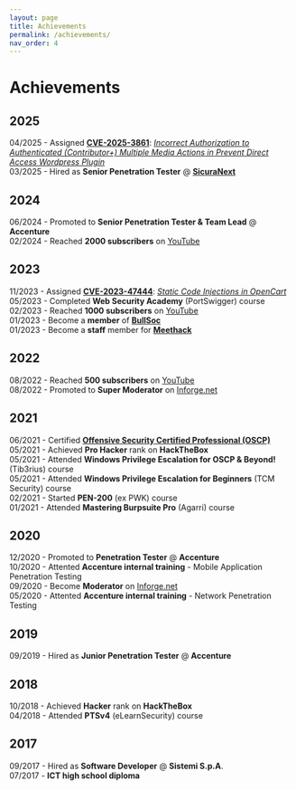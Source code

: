 ```yaml
---
layout: page
title: Achievements
permalink: /achievements/
nav_order: 4
---
```

# Achievements
## 2025
04/2025 - Assigned **[CVE-2025-3861](https://www.cve.org/CVERecord?id=CVE-2025-3861)**: *[Incorrect Authorization to Authenticated (Contributor+) Multiple Media Actions in Prevent Direct Access Wordpress Plugin](https://0xbro.red/disclosures/disclosed-vulnerabilities/wp-prevent-direct-access-CVE-2025-3861/)*<br>
03/2025 - Hired as **Senior Penetration Tester** @ **[SicuraNext](https://sicuranext.com/)**

## 2024
06/2024 - Promoted to **Senior Penetration Tester & Team Lead** @ **Accenture**<br>
02/2024 - Reached **2000 subscribers** on [YouTube](https://www.youtube.com/channel/UCPhsvJnTmjEbzxcmyiKVmHQ)<br>

## 2023
11/2023 - Assigned **[CVE-2023-47444](https://www.cve.org/CVERecord?id=CVE-2023-47444)**: *[Static Code Injections in OpenCart](https://0xbro.red/disclosures/disclosed-vulnerabilities/opencart-CVE-2023-47444/)*<br>
05/2023 - Completed **Web Security Academy** (PortSwigger) course<br>
02/2023 - Reached **1000 subscribers** on [YouTube](https://www.youtube.com/channel/UCPhsvJnTmjEbzxcmyiKVmHQ)<br>
01/2023 - Become a **member** of **[BullSoc](https://bullsoc.com/)**<br>
01/2023 - Become a **staff** member for **[Meethack](https://meethack.it/)**<br>

## 2022
08/2022 - Reached **500 subscribers** on [YouTube](https://www.youtube.com/channel/UCPhsvJnTmjEbzxcmyiKVmHQ)<br>
08/2022 - Promoted to **Super Moderator** on [Inforge.net](https://www.inforge.net/)

## 2021
06/2021 - Certified **[Offensive Security Certified Professional (OSCP)](https://www.credly.com/badges/4d593371-2011-42f2-a299-f75cf614d881)**<br> 
05/2021 - Achieved **Pro Hacker** rank on **HackTheBox**<br>
05/2021 - Attended **Windows Privilege Escalation for OSCP & Beyond!** (Tib3rius) course<br>
05/2021 - Attended **Windows Privilege Escalation for Beginners** (TCM Security) course<br>
02/2021 - Started **PEN-200** (ex PWK) course<br>
01/2021 - Attended **Mastering Burpsuite Pro** (Agarri) course<br>


## 2020
12/2020 - Promoted to **Penetration Tester** @ **Accenture**<br>
10/2020 - Attented **Accenture internal training** - Mobile Application Penetration Testing<br>
09/2020 - Become **Moderator** on [Inforge.net](https://www.inforge.net/)<br>
05/2020 - Attented **Accenture internal training** - Network Penetration Testing<br>

## 2019
09/2019 - Hired as **Junior Penetration Tester** @ **Accenture**<br>

## 2018
10/2018 - Achieved **Hacker** rank on **HackTheBox**<br>
04/2018 - Attended **PTSv4** (eLearnSecurity) course<br>

## 2017
09/2017 - Hired as **Software Developer** @ **Sistemi S.p.A**.<br>
07/2017 - **ICT high school diploma**<br>

